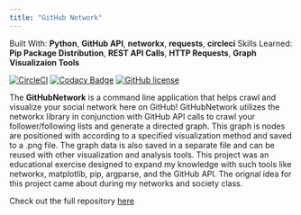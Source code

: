 ```yaml
---
title: "GitHub Network"
---
```


Built With: **Python**, **GitHub API**, **networkx**, **requests**, **circleci**
Skills Learned: **Pip Package Distribution**, **REST API Calls**, **HTTP Requests**, **Graph Visualizaion Tools**

[![CircleCI](https://circleci.com/gh/AlexanderJDupree/GithubNetwork.svg?style=svg)](https://circleci.com/gh/AlexanderJDupree/GithubNetwork)
[![Codacy Badge](https://api.codacy.com/project/badge/Grade/664afc53dad245dbaa9d778652b2ce12)](https://www.codacy.com/app/AlexanderJDupree/GithubNetwork?utm_source=github.com&amp;utm_medium=referral&amp;utm_content=AlexanderJDupree/GithubNetwork&amp;utm_campaign=Badge_Grade)
[![GitHub license](https://img.shields.io/badge/license-MIT-blue.svg)](https://github.com/AlexanderJDupree/GitHubNetwork/blob/master/LICENSE)


The **GitHubNetwork** is a command line application that helps crawl and visualize your social network here on GitHub! GitHubNetwork utilizes the networkx library in conjunction with GitHub API calls to crawl your follower/following lists and generate a directed graph. This graph is nodes are positioned with according to a specified visualization method and saved to a .png file. The graph data is also saved in a separate file and can be reused with other visualization and analysis tools. This project was an educational exercise designed to expand my knowledge with such tools like networkx, matplotlib, pip, argparse, and the GitHub API. The orignal idea for this project came about during my networks and society class. 

Check out the full repository [here](https://github.com/AlexanderJDupree/GithubNetwork)

